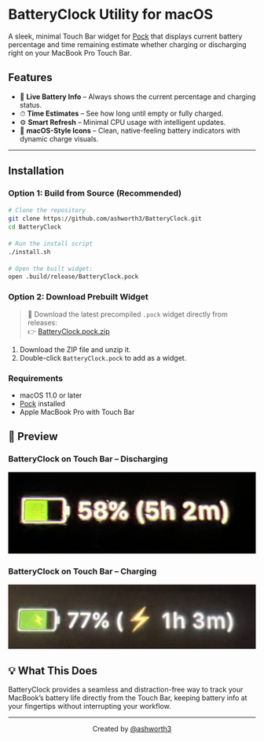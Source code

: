 # BatteryClock Utility for macOS

A sleek, minimal Touch Bar widget for [Pock](https://pock.app) that displays current battery percentage and time remaining estimate whether charging or discharging right on your MacBook Pro Touch Bar.

## Features

- 🔋 **Live Battery Info** – Always shows the current percentage and charging status.
- ⏱ **Time Estimates** – See how long until empty or fully charged.
- ⚙️ **Smart Refresh** – Minimal CPU usage with intelligent updates.
- 🎨 **macOS-Style Icons** – Clean, native-feeling battery indicators with dynamic charge visuals.

---

## Installation

### Option 1: Build from Source (Recommended)

```bash
# Clone the repository
git clone https://github.com/ashworth3/BatteryClock.git
cd BatteryClock

# Run the install script
./install.sh

# Open the built widget:
open .build/release/BatteryClock.pock
```

### Option 2: Download Prebuilt Widget

> 💾 Download the latest precompiled `.pock` widget directly from releases:  
> 👉 [BatteryClock.pock.zip](https://github.com/user-attachments/files/20972364/BatteryClock.pock.zip)

1. Download the ZIP file and unzip it.
2. Double-click `BatteryClock.pock` to add as a widget.

### Requirements
- macOS 11.0 or later
- [Pock](https://pock.app) installed
- Apple MacBook Pro with Touch Bar

## 📸 Preview

### BatteryClock on Touch Bar – Discharging
![Discharging Preview](preview1.jpg)

### BatteryClock on Touch Bar – Charging
![Charging Preview](preview2.jpg)

## 💡 What This Does
BatteryClock provides a seamless and distraction-free way to track your MacBook’s battery life directly from the Touch Bar, keeping battery info at your fingertips without interrupting your workflow.

---

<p align="center">
  Created by <a href="https://github.com/ashworth3">@ashworth3</a>
</p>
